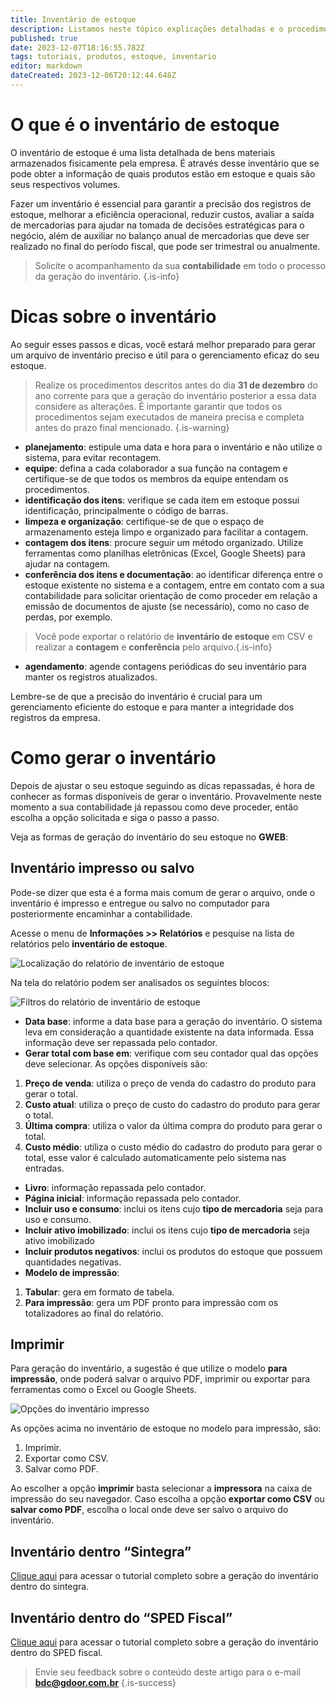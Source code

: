 ```yaml
---
title: Inventário de estoque
description: Listamos neste tópico explicações detalhadas e o procedimento para gerar o arquivo de inventário do seu estoque.
published: true
date: 2023-12-07T18:16:55.782Z
tags: tutoriais, produtos, estoque, inventario
editor: markdown
dateCreated: 2023-12-06T20:12:44.648Z
---
```


# O que é o inventário de estoque

O inventário de estoque é uma lista detalhada de bens materiais armazenados fisicamente pela empresa. É através desse inventário que se pode obter a informação de quais produtos estão em estoque e quais são seus respectivos volumes.

Fazer um inventário é essencial para garantir a precisão dos registros de estoque, melhorar a eficiência operacional, reduzir custos, avaliar a saída de mercadorias para ajudar na tomada de decisões estratégicas para o negócio, além de auxiliar no balanço anual de mercadorias que deve ser realizado no final do período fiscal, que pode ser trimestral ou anualmente.

> Solicite o acompanhamento da sua **contabilidade** em todo o processo da geração do inventário.
{.is-info}

# Dicas sobre o inventário

Ao seguir esses passos e dicas, você estará melhor preparado para gerar um arquivo de inventário preciso e útil para o gerenciamento eficaz do seu estoque.

> Realize os procedimentos descritos antes do dia **31 de dezembro** do ano corrente para que a geração do inventário posterior a essa data considere as alterações. É importante garantir que todos os procedimentos sejam executados de maneira precisa e completa antes do prazo final mencionado.
{.is-warning}

- **planejamento**: estipule uma data e hora para o inventário e não utilize o sistema, para evitar recontagem.
- **equipe**: defina a cada colaborador a sua função na contagem e certifique-se de que todos os membros da equipe entendam os procedimentos.
- **identificação dos itens**: verifique se cada item em estoque possui identificação, principalmente o código de barras.
- **limpeza e organização**: certifique-se de que o espaço de armazenamento esteja limpo e organizado para facilitar a contagem.
- **contagem dos itens**: procure seguir um método organizado. Utilize ferramentas como planilhas eletrônicas (Excel, Google Sheets) para ajudar na contagem. 
- **conferência dos itens e documentação**: ao identificar diferença entre o estoque existente no sistema e a contagem, entre em contato com a sua contabilidade para solicitar orientação de como proceder em relação a emissão de documentos de ajuste (se necessário), como no caso de perdas, por exemplo. 
> Você pode exportar o relatório de **inventário de estoque** em CSV e realizar a **contagem** e **conferência** pelo arquivo.{.is-info}
- **agendamento**: agende contagens periódicas do seu inventário para manter os registros atualizados.

Lembre-se de que a precisão do inventário é crucial para um gerenciamento eficiente do estoque e para manter a integridade dos registros da empresa.

# Como gerar o inventário

Depois de ajustar o seu estoque seguindo as dicas repassadas, é hora de conhecer as formas disponíveis de gerar o inventário. Provavelmente neste momento a sua contabilidade já repassou como deve proceder, então escolha a opção solicitada e siga o passo a passo.

Veja as formas de geração do inventário do seu estoque no **GWEB**:

## Inventário impresso ou salvo

Pode-se dizer que esta é a forma mais comum de gerar o arquivo, onde o inventário é impresso e entregue ou salvo no computador para posteriormente encaminhar a contabilidade.

Acesse o menu de **Informações >> Relatórios** e pesquise na lista de relatórios pelo **inventário de estoque**.

![Localização do relatório de inventário de estoque](/tutoriais/inventario-estoque/localizacao_inventario.png)

Na tela do relatório podem ser analisados os seguintes blocos:

![Filtros do relatório de inventário de estoque](/tutoriais/inventario-estoque/filtros_relatorio_inventario.png)

- **Data base**: informe a data base para a geração do inventário. O sistema leva em consideração a quantidade existente na data informada. Essa informação deve ser repassada pelo contador.
- **Gerar total com base em**: verifique com seu contador qual das opções deve selecionar. As opções disponíveis são:
1. **Preço de venda**: utiliza o preço de venda do cadastro do produto para gerar o total.
2. **Custo atual**: utiliza o preço de custo do cadastro do produto para gerar o total.
3. **Última compra**: utiliza o valor da última compra do produto para gerar o total.
4. **Custo médio**: utiliza o custo médio do cadastro do produto para gerar o total, esse valor é calculado automaticamente pelo sistema nas entradas.
- **Livro**: informação repassada pelo contador.
- **Página inicial**: informação repassada pelo contador.
- **Incluir uso e consumo**: inclui os itens cujo **tipo de mercadoria** seja para uso e consumo.
- **Incluir ativo imobilizado**: inclui os itens cujo **tipo de mercadoria** seja ativo imobilizado
- **Incluir produtos negativos**: inclui os produtos do estoque que possuem quantidades negativas.
- **Modelo de impressão**:
1. **Tabular**: gera em formato de tabela.
2. **Para impressão**: gera um PDF pronto para impressão com os totalizadores ao final do relatório.

## Imprimir

Para geração do inventário, a sugestão é que utilize o modelo **para impressão**, onde poderá salvar o arquivo PDF, imprimir ou exportar para ferramentas como o Excel ou Google Sheets.

![Opções do inventário impresso](/tutoriais/inventario-estoque/opcoes_inventario_impresso.png)

As opções acima no inventário de estoque no modelo para impressão, são:
1. Imprimir.
2. Exportar como CSV.
3. Salvar como PDF.

Ao escolher a opção **imprimir** basta selecionar a **impressora** na caixa de impressão do seu navegador. Caso escolha a opção **exportar como CSV** ou **salvar como PDF**, escolha o local onde deve ser salvo o arquivo do inventário.

## Inventário dentro “Sintegra”
[Clique aqui](/pt-br/arquivos-fiscais/sintegra#gerar-novo-arquivo-sintegra) para acessar o tutorial completo sobre a geração do inventário dentro do sintegra.

## Inventário dentro do “SPED Fiscal”
[Clique aqui](/pt-br/arquivos-fiscais/sped#gerar-novo-arquivo-sped-fiscal) para acessar o tutorial completo sobre a geração do inventário dentro do SPED fiscal.

> Envie seu feedback sobre o conteúdo deste artigo para o e-mail **bdc@gdoor.com.br**
{.is-success}


